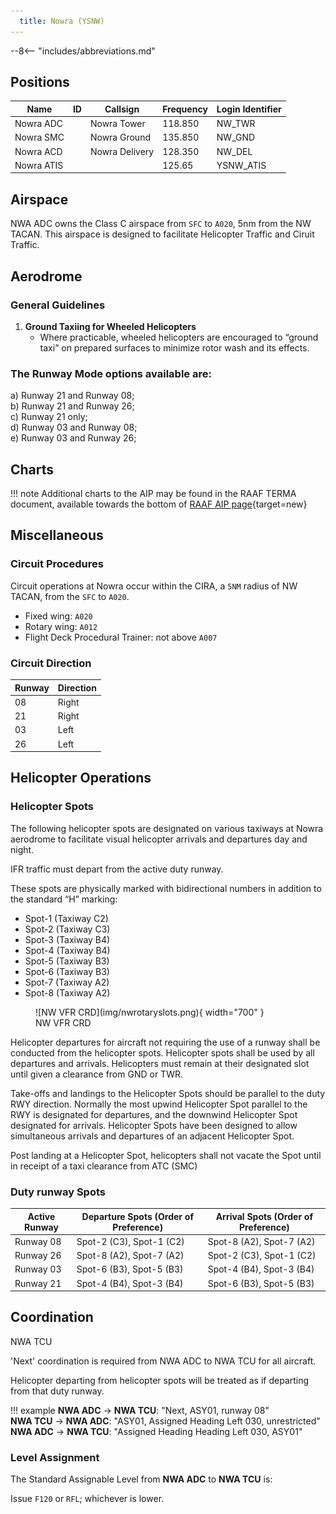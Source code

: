 ```yaml
---
  title: Nowra (YSNW)
---
```


--8<-- "includes/abbreviations.md"

## Positions

| Name               | ID      | Callsign       | Frequency        | Login Identifier              |
| ------------------ | --------------| -------------- | ---------------- | --------------------------------------|
| Nowra ADC    | | Nowra Tower  | 118.850         | NW_TWR        |
| Nowra SMC   ||  Nowra Ground  | 135.850         | NW_GND        |
| Nowra ACD    | | Nowra Delivery  | 128.350         | NW_DEL       |
| Nowra ATIS    |   | | 125.65         | YSNW_ATIS       |


## Airspace
NWA ADC owns the Class C airspace from `SFC` to `A020`, 5nm from the NW TACAN. This airspace is designed to facilitate Helicopter Traffic and Ciruit Traffic.

## Aerodrome

### General Guidelines

1. **Ground Taxiing for Wheeled Helicopters**
    - Where practicable, wheeled helicopters are encouraged to “ground taxi” on prepared surfaces to minimize rotor wash and its effects.

### The Runway Mode options available are:

a) Runway 21 and Runway 08;  
b) Runway 21 and Runway 26;  
c) Runway 21 only;  
d) Runway 03 and Runway 08;  
e) Runway 03 and Runway 26;   

## Charts
!!! note
    Additional charts to the AIP may be found in the RAAF TERMA document, available towards the bottom of [RAAF AIP page](https://ais-af.airforce.gov.au/australian-aip){target=new}

## Miscellaneous
### Circuit Procedures
Circuit operations at Nowra occur within the CIRA, a `5NM` radius of NW TACAN, from the `SFC` to `A020`.

- Fixed wing: `A020`
- Rotary wing: `A012`
- Flight Deck Procedural Trainer: not above `A007`

### Circuit Direction
| Runway | Direction |
| ------ | ----------|
| 08     | Right  |
| 21     | Right |
| 03     | Left |
| 26     | Left |

## Helicopter Operations

### Helicopter Spots

The following helicopter spots are designated on various taxiways at Nowra aerodrome to facilitate visual helicopter arrivals and departures day and night.

IFR traffic must depart from the active duty runway.

These spots are physically marked with bidirectional numbers in addition to the standard “H” marking:

* Spot-1 (Taxiway C2)
* Spot-2 (Taxiway C3)
* Spot-3 (Taxiway B4)
* Spot-4 (Taxiway B4)
* Spot-5 (Taxiway B3)
* Spot-6 (Taxiway B3)
* Spot-7 (Taxiway A2)
* Spot-8 (Taxiway A2)

<figure markdown>
![NW VFR CRD](img/nwrotaryslots.png){ width="700" }
<figcaption>NW VFR CRD</figcaption>
</figure>


Helicopter departures for aircraft not requiring the use of a runway shall be conducted from the helicopter spots.  Helicopter spots shall be used by all departures and arrivals. Helicopters must remain at their designated slot until given a clearance from GND or TWR.

Take-offs and landings to the Helicopter Spots should be parallel to the duty RWY direction. Normally the most upwind Helicopter Spot parallel to the RWY is designated for departures, and the downwind Helicopter Spot designated for arrivals. Helicopter Spots have been designed to allow simultaneous arrivals and departures of an adjacent Helicopter Spot.

Post landing at a Helicopter Spot, helicopters shall not vacate the Spot until in receipt of a taxi clearance from ATC (SMC)

### Duty runway Spots
| Active Runway | Departure Spots (Order of Preference) | Arrival Spots (Order of Preference) |
|---------------|----------------------------------------|-------------------------------------|
| Runway 08     | Spot-2 (C3), Spot-1 (C2)               | Spot-8 (A2), Spot-7 (A2)            |
| Runway 26     | Spot-8 (A2), Spot-7 (A2)               | Spot-2 (C3), Spot-1 (C2)            |
| Runway 03     | Spot-6 (B3), Spot-5 (B3)               | Spot-4 (B4), Spot-3 (B4)            |
| Runway 21     | Spot-4 (B4), Spot-3 (B4)               | Spot-6 (B3), Spot-5 (B3)            |


## Coordination
NWA TCU

'Next' coordination is required from NWA ADC to NWA TCU for all aircraft.

Helicopter departing from helicopter spots will be treated as if departing from that duty runway.

!!! example
    <span class="hotline">**NWA ADC** -> **NWA TCU**</span>: "Next, ASY01, runway 08"  
    <span class="hotline">**NWA TCU** -> **NWA ADC**</span>: "ASY01, Assigned Heading Left 030, unrestricted"  
    <span class="hotline">**NWA ADC** -> **NWA TCU**</span>: "Assigned Heading Heading Left 030, ASY01" 


### Level Assignment
The Standard Assignable Level from **NWA ADC** to **NWA TCU** is:

Issue `F120` or `RFL`; whichever is lower.  

